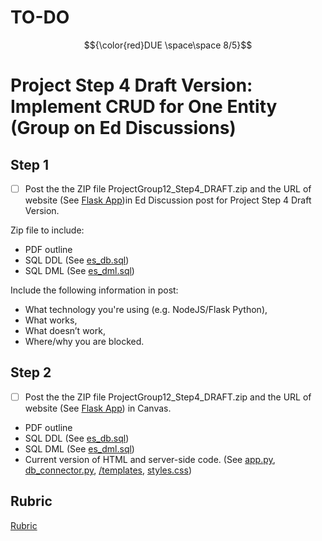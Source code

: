 # TO-DO 
$${\color{red}DUE \space\space 8/5}$$
# Project Step 4 Draft Version: Implement CRUD for One Entity (Group on Ed Discussions)

## Step 1

- [ ] Post the the ZIP file ProjectGroup12_Step4_DRAFT.zip and the URL of website (See [Flask App](https://www.derekrgreene.com/flask/))in Ed Discussion post for Project Step 4 Draft Version. 

Zip file to include:

- PDF outline
- SQL DDL (See [es_db.sql](https://github.com/derekgreene11/CS340/blob/main/flask_proj/database/es_db.sql))
- SQL DML (See [es_dml.sql](https://github.com/derekgreene11/CS340/blob/main/flask_proj/database/es_dml.sql))

Include the following information in post:

- What technology you're using (e.g. NodeJS/Flask Python),
- What works,
- What doesn’t work,
- Where/why you are blocked.

## Step 2
- [ ] Post the the ZIP file ProjectGroup12_Step4_DRAFT.zip and the URL of website (See [Flask App](https://www.derekrgreene.com/flask/)) in Canvas. 

- PDF outline
- SQL DDL (See [es_db.sql](https://github.com/derekgreene11/CS340/blob/main/flask_proj/database/es_db.sql))
- SQL DML (See [es_dml.sql](https://github.com/derekgreene11/CS340/blob/main/flask_proj/database/es_dml.sql))
- Current version of HTML and server-side code. (See [app.py](https://github.com/derekgreene11/CS340/blob/main/flask_proj/app.py), [db_connector.py](https://github.com/derekgreene11/CS340/blob/main/flask_proj/database/db_connector.py), [/templates](https://github.com/derekgreene11/CS340/tree/main/flask_proj/templates), [styles.css](https://github.com/derekgreene11/CS340/blob/main/flask_proj/static/css/styles.css))


## Rubric

[Rubric](https://canvas.oregonstate.edu/courses/1967354/assignments/9690215)